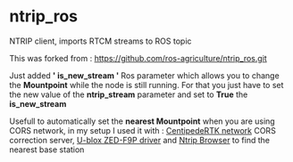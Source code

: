# ntrip_ros
NTRIP client, imports RTCM streams to ROS topic

This was forked from : https://github.com/ros-agriculture/ntrip_ros.git

Just added **' is_new_stream '** Ros parameter which allows you to change the **Mountpoint** while the node is still running. For that you just have to set the new value of the **ntrip_stream** parameter and set to **True** the **is_new_stream**

Usefull to automatically set the **nearest Mountpoint** when you are using CORS network, in my setup I used it with : [CentipedeRTK network](https://centipede.fr/) CORS correction server, [U-blox ZED-F9P driver](https://github.com/ros-agriculture/ublox_f9p.git) and [Ntrip Browser](https://github.com/mcognie/ntripbrowser_ros.git) to find the nearest base station 
